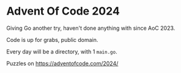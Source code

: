 # Advent Of Code 2024

Giving Go another try, haven't done anything with since AoC 2023.

Code is up for grabs, public domain.

Every day will be a directory, with 1 `main.go`.

Puzzles on https://adventofcode.com/2024/
